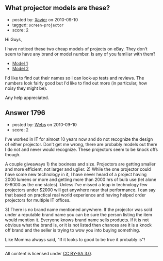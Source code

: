 ## What projector models are these?

- posted by: [Xavier](https://stackexchange.com/users/-1/1115-xavier) on 2010-09-10
- tagged: `screen-projector`
- score: 2

<p>Hi Guys,</p>

<p>I have noticed these two cheap models of projects on eBay. They don't seem to have any brand or model number. Is any of you familiar with them?</p>

<ul>
<li><a href="http://cgi.ebay.com.au/HD-1080P-LCD-PROJECTOR-SUPPORTS-HDMI-PS3-WII-XBOX-TV-PC-/180539333369?pt=AU_Home_Theatre&amp;hash=item2a08fb9af9#ht_9045wt_1231" rel="nofollow">Model 1</a></li>
<li><a href="http://cgi.ebay.com.au/NEW-HD-1080i-HOME-THEATRE-HDMI-Projector-TV-WII-PS3-/180520497025?pt=AU_Home_Theatre&amp;hash=item2a07dc2f81#ht_4968wt_837" rel="nofollow">Model 2</a></li>
</ul>

<p>I'd like to find out their names so I can look-up tests and reviews.
The numbers look fairly good but I'd like to find out more (in particular, how noisy they might be).</p>

<p>Any help appreciated.</p>



## Answer 1796

- posted by: [Webs](https://stackexchange.com/users/-1/904-webs) on 2010-09-10
- score: 2

<p>I've worked in IT for almost 10 years now and do not recognize the design of either projector. Don't get me wrong, there are probably models out there I do not and never would recognize. These projectors seem to be knock offs though. </p>

<p>A couple giveaways 1) the boxiness and size. Projectors are getting smaller and more efficient, not larger and uglier. 2) While the one projector could have some new technology in it, I have never heard of a project having 2000 lumens or more and getting more than 2000 hrs of bulb use (let alone 6-8000 as the one states). Unless I've missed a leap in technology few projectors under $2000 will get anywhere near that performance. I can say that based on practical real world experience and having helped order projectors for multiple IT offices.</p>

<p>3) There is no brand name mentioned anywhere. If the projector was sold under a reputable brand name you can be sure the person listing the item would mention it. Everyone knows brand name sells products. If it is not obvious what the brand is, or it is not listed then chances are it is a knock off brand and the seller is trying to wow you into buying something.</p>

<p>Like Momma always said, "If it looks to good to be true it probably is"!</p>




---

All content is licensed under [CC BY-SA 3.0](https://creativecommons.org/licenses/by-sa/3.0/).
